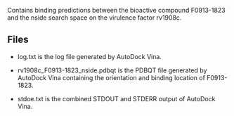 Contains binding predictions between the bioactive compound F0913-1823 and the nside search space on the virulence factor rv1908c.

## Files

- log.txt is the log file generated by AutoDock Vina.

- rv1908c_F0913-1823_nside.pdbqt is the PDBQT file generated by AutoDock Vina containing the orientation and binding location of F0913-1823.

- stdoe.txt is the combined STDOUT and STDERR output of AutoDock Vina.

